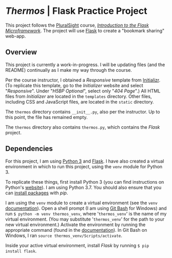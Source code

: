 # _Thermos_ | Flask Practice Project
This project follows the [PluralSight](https://www.pluralsight.com/) course, [_Introduction to the Flask Microframework_](https://app.pluralsight.com/library/courses/flask-micro-framework-introduction/table-of-contents). The project will use [Flask](http://flask.pocoo.org/) to create a "bookmark sharing" web-app.

## Overview
This project is currently a work-in-progress. I will be updating files (and the README) continually as I make my way through the course.

Per the course instructor, I obtained a _Responsive_ template from [Initializr](http://www.initializr.com/). (To replicate this template, go to the  _Initializer_ website and select "_Responsive_". Under "_H5BP Optional_", select only "_404 Page_".) All HTML files from _Initializer_ are located in the `templates` directory. Other files, including CSS and JavaScript files, are located in the `static` directory.

The `thermos` directory contains `__init__.py`, also per the instructor. Up to this point, the file has remained empty.

The `thermos` directory also contains `thermos.py`, which contains the _Flask_ project.

## Dependencies
For this project, I am using [Python 3](https://www.python.org/) and [Flask](http://flask.pocoo.org/). I have also created a virtual environment in which to run this project, using the `venv` module for Python 3.

To replicate these things, first install Python 3 (you can find instructions on Python's [website](https://www.python.org/about/gettingstarted/)). I am using Python 3.7. You should also ensure that you can [install packages](https://packaging.python.org/tutorials/installing-packages/#requirements-for-installing-packages) with _pip_.

I am using the `venv` module to create a virtual environment (see the `venv` [documentation](https://docs.python.org/3/library/venv.html)). Open a shell prompt (I am using [Git Bash](https://git-scm.com/downloads) for Windows) and run `$ python -m venv thermos_venv`, where '`thermos_venv`' is the name of my virtual environment. (You may substitute '`thermos_venv`' for the path to your new virtual environment.) Activate the environment by running the appropriate command (found in the [documentation](https://docs.python.org/3/library/venv.html#creating-virtual-environments)). In Git Bash on Windows, I ran `source thermos_venv/Scripts/activate`.

Inside your active virtual environment, install _Flask_ by running `$ pip install flask`.
